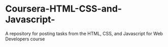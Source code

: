 # Coursera-HTML-CSS-and-Javascript-
A repository for posting tasks from the HTML, CSS, and Javascript for Web Developers course
